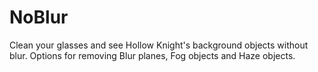 # NoBlur

Clean your glasses and see Hollow Knight's background objects without blur.
Options for removing Blur planes, Fog objects and Haze objects.
